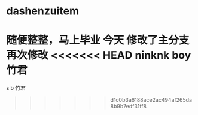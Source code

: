 # dashenzuitem
随便整整，马上毕业
今天
修改了主分支
再次修改
<<<<<<< HEAD
ninknk boy 竹君
=======
s b 竹君
>>>>>>> d1c0b3a6188ace2ac494af265da8b9b7edf31ff8
